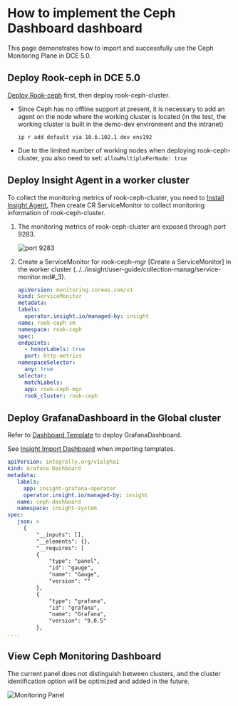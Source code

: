 # How to implement the Ceph Dashboard dashboard

This page demonstrates how to import and successfully use the Ceph Monitoring Plane in DCE 5.0.

## Deploy Rook-ceph in DCE 5.0

[Deploy Rook-ceph](./dce-rook-ceph.md) first, then deploy rook-ceph-cluster.

- Since Ceph has no offline support at present, it is necessary to add an agent on the node where the working cluster is located (in the test, the working cluster is built in the demo-dev environment and the intranet)

     ```shell
     ip r add default via 10.6.102.1 dev ens192
     ```

- Due to the limited number of working nodes when deploying rook-ceph-cluster, you also need to set: `allowMultiplePerNode: true`

## Deploy Insight Agent in a worker cluster

To collect the monitoring metrics of rook-ceph-cluster, you need to [Install Insight Agent](../../insight/quickstart/install/install-agent.md),
Then create CR ServiceMonitor to collect monitoring information of rook-ceph-cluster.

1. The monitoring metrics of rook-ceph-cluster are exposed through port 9283.

     ![port 9283](https://docs.daocloud.io/daocloud-docs-images/docs/storage/solutions/images/agen01.png)

1. Create a ServiceMonitor for rook-ceph-mgr [Create a ServiceMonitor] in the worker cluster (../../insight/user-guide/collection-manag/service-monitor.md#_3).

     ```yaml
     apiVersion: monitoring.coreos.com/v1
     kind: ServiceMonitor
     metadata:
     labels:
       operator.insight.io/managed-by: insight
     name: rook-ceph-sm
     namespace: rook-ceph
     spec:
     endpoints:
       - honorLabels: true
       port: http-metrics
     namespaceSelector:
       any: true
     selector:
       matchLabels:
       app: rook-ceph-mgr
       rook_cluster: rook-ceph
     ```

## Deploy GrafanaDashboard in the Global cluster

Refer to [Dashboard Template](https://grafana.com/grafana/dashboards/2842-ceph-cluster/) to deploy GrafanaDashboard.

See [Insight Import Dashboard](../../insight/user-guide/dashboard/import-dashboard.md) when importing templates.

```yaml
apiVersion: integrally.org/v1alpha1
kind: Grafana Dashboard
metadata:
   labels:
     app: insight-grafana-operator
     operator.insight.io/managed-by: insight
   name: ceph-dashboard
   namespace: insight-system
spec:
   json: >
     {
         "__inputs": [],
         "__elements": {},
         "__requires": [
         {
             "type": "panel",
             "id": "gauge",
             "name": "Gauge",
             "version": ""
         },
         {
             "type": "grafana",
             "id": "grafana",
             "name": "Grafana",
             "version": "9.0.5"
         },
....
```

## View Ceph Monitoring Dashboard

The current panel does not distinguish between clusters, and the cluster identification option will be optimized and added in the future.

![Monitoring Panel](https://docs.daocloud.io/daocloud-docs-images/docs/storage/solutions/images/dashboard01.png)
